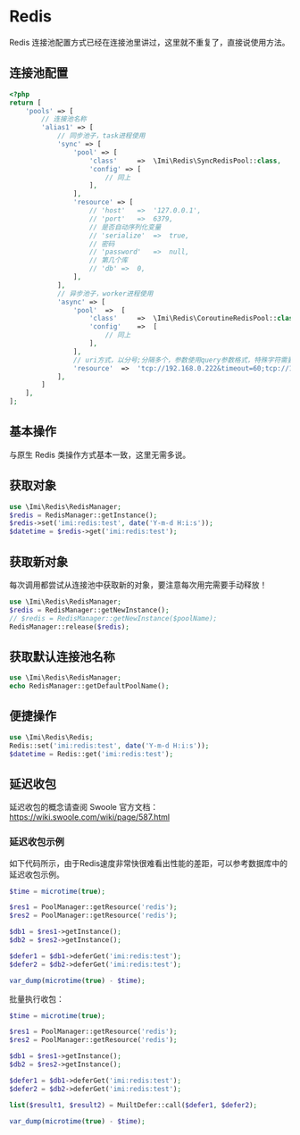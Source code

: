 # Redis

Redis 连接池配置方式已经在连接池里讲过，这里就不重复了，直接说使用方法。

## 连接池配置

```php
<?php
return [
	'pools' => [
        // 连接池名称
		'alias1' => [
            // 同步池子，task进程使用
			'sync' => [
				'pool' => [
					'class'		=>	\Imi\Redis\SyncRedisPool::class,
					'config' => [
						// 同上
					],
				],
				'resource' => [
					// 'host'	=>	'127.0.0.1',
					// 'port'	=>	6379,
					// 是否自动序列化变量
					// 'serialize'	=>	true,
					// 密码
					// 'password'	=>	null,
					// 第几个库
					// 'db'	=>	0,
				],
			],
            // 异步池子，worker进程使用
			'async' => [
				'pool'	=>	[
					'class'		=>	\Imi\Redis\CoroutineRedisPool::class,
					'config'	=>	[
						// 同上
					],
				],
				// uri方式，以分号;分隔多个，参数使用query参数格式，特殊字符需要转码
				'resource'  =>  'tcp://192.168.0.222&timeout=60;tcp://192.168.0.222',
			],
		]
	],
];
```

## 基本操作

与原生 Redis 类操作方式基本一致，这里无需多说。

## 获取对象

```php
use \Imi\Redis\RedisManager;
$redis = RedisManager::getInstance();
$redis->set('imi:redis:test', date('Y-m-d H:i:s'));
$datetime = $redis->get('imi:redis:test');
```

## 获取新对象

每次调用都尝试从连接池中获取新的对象，要注意每次用完需要手动释放！

```php
use \Imi\Redis\RedisManager;
$redis = RedisManager::getNewInstance();
// $redis = RedisManager::getNewInstance($poolName);
RedisManager::release($redis);
```

## 获取默认连接池名称

```php
use \Imi\Redis\RedisManager;
echo RedisManager::getDefaultPoolName();
```

## 便捷操作

```php
use \Imi\Redis\Redis;
Redis::set('imi:redis:test', date('Y-m-d H:i:s'));
$datetime = Redis::get('imi:redis:test');
```

## 延迟收包

延迟收包的概念请查阅 Swoole 官方文档：https://wiki.swoole.com/wiki/page/587.html

### 延迟收包示例

如下代码所示，由于Redis速度非常快很难看出性能的差距，可以参考数据库中的延迟收包示例。

```php
$time = microtime(true);

$res1 = PoolManager::getResource('redis');
$res2 = PoolManager::getResource('redis');

$db1 = $res1->getInstance();
$db2 = $res2->getInstance();

$defer1 = $db1->deferGet('imi:redis:test');
$defer2 = $db2->deferGet('imi:redis:test');

var_dump(microtime(true) - $time);
```

批量执行收包：

```php
$time = microtime(true);

$res1 = PoolManager::getResource('redis');
$res2 = PoolManager::getResource('redis');

$db1 = $res1->getInstance();
$db2 = $res2->getInstance();

$defer1 = $db1->deferGet('imi:redis:test');
$defer2 = $db2->deferGet('imi:redis:test');

list($result1, $result2) = MuiltDefer::call($defer1, $defer2);

var_dump(microtime(true) - $time);
```
